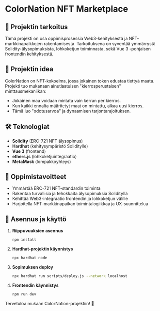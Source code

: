 # ColorNation NFT Marketplace

## 📌 Projektin tarkoitus
Tämä projekti on osa oppimisprosessia Web3-kehityksestä ja NFT-markkinapaikkojen rakentamisesta. Tarkoituksena on syventää ymmärrystä Solidity-älysopimuksista, lohkoketjun toiminnasta, sekä Vue 3 -pohjaisen frontendin kehityksestä.

## 🎯 Projektin idea
ColorNation on NFT-kokoelma, jossa jokainen token edustaa tiettyä maata. Projekti tuo mukanaan ainutlaatuisen "kierrosperustaisen" minttausmekaniikan:
- Jokainen maa voidaan mintata vain kerran per kierros.
- Kun kaikki ennalta määritetyt maat on mintattu, alkaa uusi kierros.
- Tämä luo "odotusarvoa" ja dynaamisen tarjontarajoituksen.

## 🛠️ Teknologiat
- **Solidity** (ERC-721 NFT älysopimus)
- **Hardhat** (kehitysympäristö Soliditylle)
- **Vue 3** (frontend)
- **ethers.js** (lohkoketjuintegraatio)
- **MetaMask** (lompakkoyhteys)

## 🚀 Oppimistavoitteet
- Ymmärtää ERC-721 NFT-standardin toiminta
- Rakentaa turvallisia ja tehokkaita älysopimuksia Solidityllä
- Kehittää Web3-integraatio frontendin ja lohkoketjun välille
- Harjoitella NFT-markkinapaikan toimintalogiikkaa ja UX-suunnittelua

## 📄 Asennus ja käyttö
1. **Riippuvuuksien asennus**
   ```sh
   npm install
   ```
2. **Hardhat-projektin käynnistys**
   ```sh
   npx hardhat node
   ```
3. **Sopimuksen deploy**
   ```sh
   npx hardhat run scripts/deploy.js --network localhost
   ```
4. **Frontendin käynnistys**
   ```sh
   npm run dev
   ```

Tervetuloa mukaan ColorNation-projektiin! 🚀

